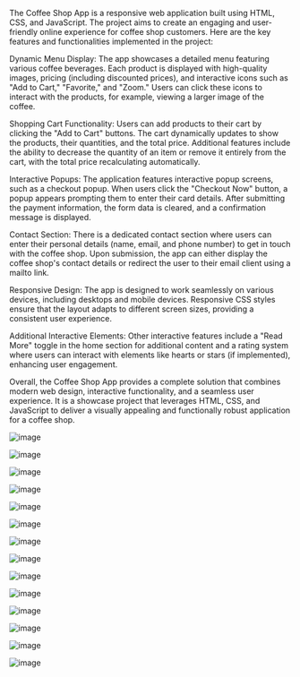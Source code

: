 The Coffee Shop App is a responsive web application built using HTML, CSS, and JavaScript. The project aims to create an engaging and user-friendly online experience for coffee shop customers. Here are the key features and functionalities implemented in the project:

Dynamic Menu Display:
The app showcases a detailed menu featuring various coffee beverages. Each product is displayed with high-quality images, pricing (including discounted prices), and interactive icons such as "Add to Cart," "Favorite," and "Zoom." Users can click these icons to interact with the products, for example, viewing a larger image of the coffee.

Shopping Cart Functionality:
Users can add products to their cart by clicking the "Add to Cart" buttons. The cart dynamically updates to show the products, their quantities, and the total price. Additional features include the ability to decrease the quantity of an item or remove it entirely from the cart, with the total price recalculating automatically.

Interactive Popups:
The application features interactive popup screens, such as a checkout popup. When users click the "Checkout Now" button, a popup appears prompting them to enter their card details. After submitting the payment information, the form data is cleared, and a confirmation message is displayed.

Contact Section:
There is a dedicated contact section where users can enter their personal details (name, email, and phone number) to get in touch with the coffee shop. Upon submission, the app can either display the coffee shop's contact details or redirect the user to their email client using a mailto link.

Responsive Design:
The app is designed to work seamlessly on various devices, including desktops and mobile devices. Responsive CSS styles ensure that the layout adapts to different screen sizes, providing a consistent user experience.

Additional Interactive Elements: 
Other interactive features include a "Read More" toggle in the home section for additional content and a rating system where users can interact with elements like hearts or stars (if implemented), enhancing user engagement.

Overall, the Coffee Shop App provides a complete solution that combines modern web design, interactive functionality, and a seamless user experience. It is a showcase project that leverages HTML, CSS, and JavaScript to deliver a visually appealing and functionally robust application for a coffee shop.

![image](https://github.com/user-attachments/assets/c450e7f3-0eee-43b8-8c0e-25eef0b97284)


![image](https://github.com/user-attachments/assets/6f801898-bfb1-4807-9d7b-d1b564339c19)


![image](https://github.com/user-attachments/assets/0c8778d6-5677-4914-94d9-93793e013d7a)


![image](https://github.com/user-attachments/assets/065ad52c-5b73-4b94-b9b3-5e7b2b05886a)


![image](https://github.com/user-attachments/assets/e3fd959f-993d-43d4-98ed-2044f766585d)


![image](https://github.com/user-attachments/assets/5ae224f7-dd2a-46ec-931e-d7d95a2db64d)


![image](https://github.com/user-attachments/assets/0a138c52-976d-4214-889d-27d3f82d4b13)


![image](https://github.com/user-attachments/assets/9aee72a6-259e-4d1a-bdc9-52e8ac7ebc09)


![image](https://github.com/user-attachments/assets/a185c05a-bb9e-421b-be75-018ac1e228e4)


![image](https://github.com/user-attachments/assets/a4813ab5-ae4a-44e4-8bbf-301faf36decd)


![image](https://github.com/user-attachments/assets/c57381ac-e587-49f0-9f32-b05201f194e3)


![image](https://github.com/user-attachments/assets/0f96f990-2b88-4fe7-bc9e-09588b5b15eb)


![image](https://github.com/user-attachments/assets/4ab9dec3-d1c4-41f7-8cb8-c564b267686d)


![image](https://github.com/user-attachments/assets/250f9caa-f556-44b8-afcd-5f0419ff0052)

